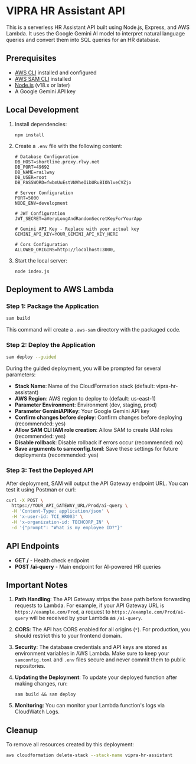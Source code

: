 # VIPRA HR Assistant API

This is a serverless HR Assistant API built using Node.js, Express, and AWS Lambda. It uses the Google Gemini AI model to interpret natural language queries and convert them into SQL queries for an HR database.

## Prerequisites

- [AWS CLI](https://aws.amazon.com/cli/) installed and configured
- [AWS SAM CLI](https://docs.aws.amazon.com/serverless-application-model/latest/developerguide/serverless-sam-cli-install.html) installed
- [Node.js](https://nodejs.org/) (v18.x or later)
- A Google Gemini API key

## Local Development

1. Install dependencies:
   ```
   npm install
   ```

2. Create a `.env` file with the following content:
   ```
   # Database Configuration
   DB_HOST=shortline.proxy.rlwy.net
   DB_PORT=49692
   DB_NAME=railway
   DB_USER=root
   DB_PASSWORD=fwbmUuEstVNVheIibURuBIOhlveCVZjo

   # Server Configuration
   PORT=5000
   NODE_ENV=development

   # JWT Configuration
   JWT_SECRET=aVeryLongAndRandomSecretKeyForYourApp

   # Gemini API Key - Replace with your actual key
   GEMINI_API_KEY=YOUR_GEMINI_API_KEY_HERE

   # Cors Configuration
   ALLOWED_ORIGINS=http://localhost:3000,
   ```

3. Start the local server:
   ```
   node index.js
   ```

## Deployment to AWS Lambda

### Step 1: Package the Application

```bash
sam build
```

This command will create a `.aws-sam` directory with the packaged code.

### Step 2: Deploy the Application

```bash
sam deploy --guided
```

During the guided deployment, you will be prompted for several parameters:

- **Stack Name**: Name of the CloudFormation stack (default: vipra-hr-assistant)
- **AWS Region**: AWS region to deploy to (default: us-east-1)
- **Parameter Environment**: Environment (dev, staging, prod)
- **Parameter GeminiAPIKey**: Your Google Gemini API key
- **Confirm changes before deploy**: Confirm changes before deploying (recommended: yes)
- **Allow SAM CLI IAM role creation**: Allow SAM to create IAM roles (recommended: yes)
- **Disable rollback**: Disable rollback if errors occur (recommended: no)
- **Save arguments to samconfig.toml**: Save these settings for future deployments (recommended: yes)

### Step 3: Test the Deployed API

After deployment, SAM will output the API Gateway endpoint URL. You can test it using Postman or curl:

```bash
curl -X POST \
  https://YOUR_API_GATEWAY_URL/Prod/ai-query \
  -H 'Content-Type: application/json' \
  -H 'x-user-id: TCI_HR003' \
  -H 'x-organization-id: TECHCORP_IN' \
  -d '{"prompt": "What is my employee ID?"}'
```

## API Endpoints

- **GET /** - Health check endpoint
- **POST /ai-query** - Main endpoint for AI-powered HR queries

## Important Notes

1. **Path Handling**: The API Gateway strips the base path before forwarding requests to Lambda. For example, if your API Gateway URL is `https://example.com/Prod`, a request to `https://example.com/Prod/ai-query` will be received by your Lambda as `/ai-query`.

2. **CORS**: The API has CORS enabled for all origins (`*`). For production, you should restrict this to your frontend domain.

3. **Security**: The database credentials and API keys are stored as environment variables in AWS Lambda. Make sure to keep your `samconfig.toml` and `.env` files secure and never commit them to public repositories.

4. **Updating the Deployment**: To update your deployed function after making changes, run:
   ```
   sam build && sam deploy
   ```

5. **Monitoring**: You can monitor your Lambda function's logs via CloudWatch Logs.

## Cleanup

To remove all resources created by this deployment:

```bash
aws cloudformation delete-stack --stack-name vipra-hr-assistant
``` 